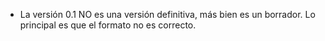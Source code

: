 - La versión 0.1 NO es una versión definitiva, más bien es un borrador. Lo principal es que el formato no es correcto.